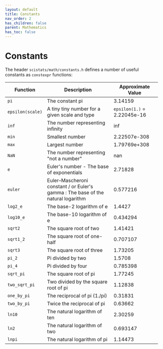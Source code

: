 ```yaml
---
layout: default
title: Constants
nav_order: 2
has_children: false
parent: Mathematics
has_toc: false
---
```

# Constants

The header `scistats/math/constants.h` defines a number of useful constants as `constexpr` functions:

| Function      | Description                                                                      | Approximate Value |
| ------------- | -------------------------------------------------------------------------------- | ----------------- |
| `pi`          | The constant pi                                                                  | 3.14159           |
| `epsilon(scale)` | A tiny tiny number for a given scale and type                                            | `epsilon(1.)` = 2.22045e-16 |
| `inf`         | The number representing infinity                                                 | inf               |
| `min`         | Smallest number                                                                  | 2.22507e-308      |
| `max`         | Largest number                                                                   | 1.79769e+308      |
| `NaN`         | The number representing "not a number"                                           | nan               |
| `e`           | Euler's number - The base of exponentials                                        | 2.71828           |
| `euler`       | Euler–Mascheroni constant / or Euler's gamma : The base of the natural logarithm | 0.577216          |
| `log2_e`      | The base-2 logarithm of e                                                        | 1.4427            |
| `log10_e`     | The base-10 logarithm of e                                                       | 0.434294          |
| `sqrt2`       | The square root of two                                                           | 1.41421           |
| `sqrt1_2`     | The square root of one-half                                                      | 0.707107          |
| `sqrt3`       | The square root of three                                                         | 1.73205           |
| `pi_2`        | Pi divided by two                                                                | 1.5708            |
| `pi_4`        | Pi divided by four                                                               | 0.785398          |
| `sqrt_pi`     | The square root of pi                                                            | 1.77245           |
| `two_sqrt_pi` | Two divided by the square root of pi                                             | 1.12838           |
| `one_by_pi`   | The reciprocal of pi (1./pi)                                                     | 0.31831           |
| `two_by_pi`   | Twice the reciprocal of pi                                                       | 0.63662           |
| `ln10`        | The natural logarithm of ten                                                     | 2.30259           |
| `ln2`         | The natural logarithm of two                                                     | 0.693147          |
| `lnpi`        | The natural logarithm of pi                                                      | 1.14473           |




<!-- Generated with mdsplit: https://github.com/alandefreitas/mdsplit -->
